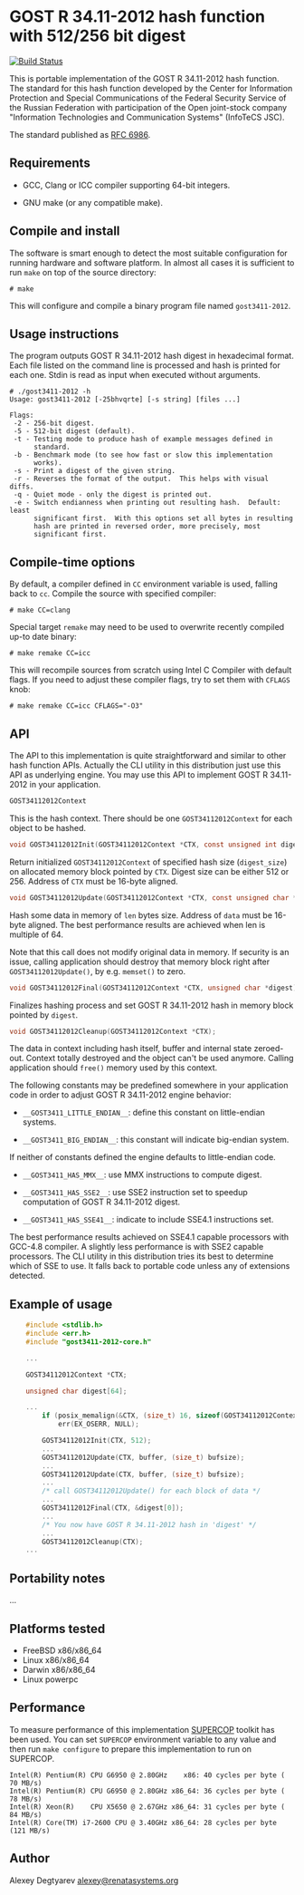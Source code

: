 GOST R 34.11-2012 hash function with 512/256 bit digest
=======================================================

[![Build Status](https://travis-ci.org/adegtyarev/streebog.svg?branch=master)](https://travis-ci.org/adegtyarev/streebog)

This is portable implementation of the GOST R 34.11-2012 hash function.
The standard for this hash function developed by the Center for
Information Protection and Special Communications of the Federal
Security Service of the Russian Federation with participation of the
Open joint-stock company "Information Technologies and Communication
Systems" (InfoTeCS JSC).

The standard published as [RFC 6986](https://tools.ietf.org/html/rfc6986).


Requirements
------------
* GCC, Clang or ICC compiler supporting 64-bit integers.

* GNU make (or any compatible make).


Compile and install
-------------------
The software is smart enough to detect the most suitable configuration
for running hardware and software platform.  In almost all cases it is
sufficient to run `make` on top of the source directory:

    # make

This will configure and compile a binary program file named
`gost3411-2012`.


Usage instructions
------------------
The program outputs GOST R 34.11-2012 hash digest in hexadecimal format.
Each file listed on the command line is processed and hash is printed
for each one.  Stdin is read as input when executed without arguments.

    # ./gost3411-2012 -h
    Usage: gost3411-2012 [-25bhvqrte] [-s string] [files ...]

    Flags:
     -2 - 256-bit digest.
     -5 - 512-bit digest (default).
     -t - Testing mode to produce hash of example messages defined in
          standard.
     -b - Benchmark mode (to see how fast or slow this implementation
          works).
     -s - Print a digest of the given string.
     -r - Reverses the format of the output.  This helps with visual diffs.
     -q - Quiet mode - only the digest is printed out.
     -e - Switch endianness when printing out resulting hash.  Default: least
          significant first.  With this options set all bytes in resulting
          hash are printed in reversed order, more precisely, most
          significant first.


Compile-time options
--------------------
By default, a compiler defined in `CC` environment variable is used, falling
back to `cc`.  Compile the source with specified compiler:

    # make CC=clang

Special target `remake` may need to be used to overwrite recently compiled
up-to date binary:

    # make remake CC=icc

This will recompile sources from scratch using Intel C Compiler with
default flags.  If you need to adjust these compiler flags, try to set
them with `CFLAGS` knob:

    # make remake CC=icc CFLAGS="-O3"


API
---
The API to this implementation is quite straightforward and similar to
other hash function APIs.  Actually the CLI utility in this distribution
just use this API as underlying engine.  You may use this API to
implement GOST R 34.11-2012 in your application.

```c
GOST34112012Context
```

This is the hash context.  There should be one `GOST34112012Context`
for each object to be hashed.


```c
void GOST34112012Init(GOST34112012Context *CTX, const unsigned int digest_size);
```

Return initialized `GOST34112012Context` of specified hash size
(`digest_size`) on allocated memory block pointed by `CTX`.  Digest size
can be either 512 or 256.  Address of `CTX` must be 16-byte aligned.

```c
void GOST34112012Update(GOST34112012Context *CTX, const unsigned char *data, size_t len);
```

Hash some data in memory of `len` bytes size.  Address of `data` must
be 16-byte aligned.  The best performance results are achieved when
len is multiple of 64.
    
Note that this call does not modify original data in memory.  If
security is an issue, calling application should destroy that memory
block right after `GOST34112012Update()`, by e.g. `memset()` to zero.

```c
void GOST34112012Final(GOST34112012Context *CTX, unsigned char *digest);
```

Finalizes hashing process and set GOST R 34.11-2012 hash in memory block
pointed by `digest`.

```c
void GOST34112012Cleanup(GOST34112012Context *CTX);
```

The data in context including hash itself, buffer and internal
state zeroed-out.  Context totally destroyed and the object can't be
used anymore.  Calling application should `free()` memory used by this
context.

The following constants may be predefined somewhere in your application
code in order to adjust GOST R 34.11-2012 engine behavior:

* `__GOST3411_LITTLE_ENDIAN__`: define this constant on little-endian systems.

* `__GOST3411_BIG_ENDIAN__`: this constant will indicate big-endian system.

If neither of constants defined the engine defaults to little-endian
code.

* `__GOST3411_HAS_MMX__`: use MMX instructions to compute digest.

* `__GOST3411_HAS_SSE2__`: use SSE2 instruction set to speedup computation
of GOST R 34.11-2012 digest.

* `__GOST3411_HAS_SSE41__`: indicate to include SSE4.1 instructions set.

The best performance results achieved on SSE4.1 capable processors with
GCC-4.8 compiler.  A slightly less performance is with SSE2 capable
processors.  The CLI utility in this distribution tries its best to
determine which of SSE to use.  It falls back to portable code unless
any of extensions detected.


Example of usage
----------------

```c
    #include <stdlib.h>
    #include <err.h>
    #include "gost3411-2012-core.h"

    ...

    GOST34112012Context *CTX;

    unsigned char digest[64];

    ...
        if (posix_memalign(&CTX, (size_t) 16, sizeof(GOST34112012Context)))
            err(EX_OSERR, NULL);

        GOST34112012Init(CTX, 512);
        ...
        GOST34112012Update(CTX, buffer, (size_t) bufsize);
        ...
        GOST34112012Update(CTX, buffer, (size_t) bufsize);
        ...
        /* call GOST34112012Update() for each block of data */
        ...
        GOST34112012Final(CTX, &digest[0]);
        ...
        /* You now have GOST R 34.11-2012 hash in 'digest' */
        ...
        GOST34112012Cleanup(CTX);
    ...

```

Portability notes
-----------------
...


Platforms tested
----------------
* FreeBSD x86/x86_64
* Linux   x86/x86_64
* Darwin  x86/x86_64
* Linux   powerpc


Performance
-----------
To measure performance of this implementation
[SUPERCOP](https://bench.cr.yp.to/supercop.html) toolkit has been used.  You
can set `SUPERCOP` environment variable to any value and then run `make
configure` to prepare this implementation to run on SUPERCOP.

    Intel(R) Pentium(R) CPU G6950 @ 2.80GHz    x86: 40 cycles per byte ( 70 MB/s)
    Intel(R) Pentium(R) CPU G6950 @ 2.80GHz x86_64: 36 cycles per byte ( 78 MB/s)
    Intel(R) Xeon(R)    CPU X5650 @ 2.67GHz x86_64: 31 cycles per byte ( 84 MB/s)
    Intel(R) Core(TM) i7-2600 CPU @ 3.40GHz x86_64: 28 cycles per byte (121 MB/s)


Author
------
Alexey Degtyarev <alexey@renatasystems.org>
